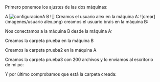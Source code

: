 Primero ponemos los ajustes de las dos máquinas:

A
![configuracionA](/imagenes/Captura1.PNG)
B
![]
Creamos el usuario alex en la máquina A:
![crear](imagenes/usuario alex.png)
creamos el usuario brais en la máquina B:

Nos conectamos a la máquina B desde la máquina A:

Creamos la carpeta prueba en la máquina B

Creamos la carpeta prueba2 en la máquina A

Creamos la carpeta prueba3 con 200 archivos y lo enviamos al escritorio de mi pc:

Y por último comprobamos que está la carpeta creada:
